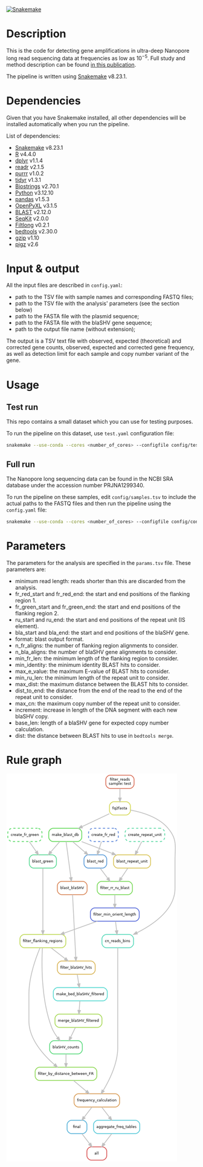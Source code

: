 [![Snakemake](https://img.shields.io/badge/snakemake-≥8.23.1-brightgreen.svg?style=flat-square)](https://snakemake.bitbucket.io)


# Description

This is the code for detecting gene amplifications in ultra-deep Nanopore long read sequencing data at frequencies as low as $10^{-5}$.
Full study and method description can be found [in this publication](link).

The pipeline is written using [Snakemake](https://snakemake.github.io/) v8.23.1.

# Dependencies

Given that you have Snakemake installed, all other dependencies will be installed automatically when you run the pipeline.

List of dependencies:

 - [Snakemake](https://snakemake.readthedocs.io/en/stable/) v8.23.1
 - [R](https://www.r-project.org/) v4.4.0
 - [dplyr](https://dplyr.tidyverse.org/) v1.1.4
 - [readr](https://readr.tidyverse.org/) v2.1.5
 - [purrr](https://purrr.tidyverse.org/) v1.0.2
 - [tidyr](https://tidyr.tidyverse.org/) v1.3.1
 - [Biostrings](https://bioconductor.org/packages/release/bioc/html/Biostrings.html) v2.70.1
 - [Python](https://www.python.org/) v3.12.10
 - [pandas](https://pandas.pydata.org/) v1.5.3 
 - [OpenPyXL](https://openpyxl.readthedocs.io/en/stable/) v3.1.5
 - [BLAST](https://www.ncbi.nlm.nih.gov/books/NBK52640/) v2.12.0
 - [SeqKit](https://bioinf.shenwei.me/seqkit/) v2.0.0
 - [Filtlong](https://github.com/rrwick/Filtlong) v0.2.1
 - [bedtools](https://bedtools.readthedocs.io/en/latest/) v2.30.0
 - [gzip](https://www.gzip.org/) v1.10
 - [pigz](https://zlib.net/pigz/) v2.6


# Input & output

All the input files are described in `config.yaml`:

- path to the TSV file with sample names and corresponding FASTQ files;
- path to the TSV file with the analysis' parameters (see the section below)
- path to the FASTA file with the plasmid sequence;
- path to the FASTA file with the blaSHV gene sequence;
- path to the output file name (without extension);

The output is a TSV text file with observed, expected (theoretical) and corrected gene counts, observed, expected and corrected gene frequency, as well as detection limit for each sample and copy number variant of the gene.

# Usage

## Test run

This repo contains a small dataset which you can use for testing purposes.

To run the pipeline on this dataset, use `test.yaml` configuration file:

```bash
snakemake --use-conda --cores <number_of_cores> --configfile config/test.yaml
```

## Full run

The Nanopore long sequencing data can be found in the NCBI SRA database under the accession number PRJNA1299340.

To run the pipeline on these samples, edit `config/samples.tsv` to include the actual paths to the FASTQ files and then run the pipeline using the `config.yaml` file:

```bash
snakemake --use-conda --cores <number_of_cores> --configfile config/config.yaml
```

# Parameters

The parameters for the analysis are specified in the `params.tsv` file. These parameters are:

- minimum read length: reads shorter than this are discarded from the analysis.
- fr_red_start and fr_red_end: the start and end positions of the flanking region 1.
- fr_green_start and fr_green_end: the start and end positions of the flanking region 2.
- ru_start and ru_end: the start and end positions of the repeat unit (IS element).
- bla_start and bla_end: the start and end positions of the blaSHV gene.
- format: blast output format.
- n_fr_aligns: the number of flanking region alignments to consider.
- n_bla_aligns: the number of blaSHV gene alignments to consider.
- min_fr_len: the minimum length of the flanking region to consider.
- min_identity: the minimum identity BLAST hits to consider.
- max_e_value: the maximum E-value of BLAST hits to consider.
- min_ru_len: the minimum length of the repeat unit to consider.
- max_dist: the maximum distance between the BLAST hits to consider.
- dist_to_end: the distance from the end of the read to the end of the repeat unit to consider.
- max_cn: the maximum copy number of the repeat unit to consider.
- increment: increase in length of the DNA segment with each new blaSHV copy.
- base_len: length of a blaSHV gene for expected  copy number calculation.
- dist: the distance between BLAST hits to use in `bedtools merge`.

# Rule graph

![DAG](images/rulegraph.png)

